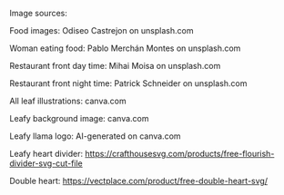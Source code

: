 Image sources:

Food images: Odiseo Castrejon on unsplash.com

Woman eating food: Pablo Merchán Montes on unsplash.com

Restaurant front day time: Mihai Moisa on unsplash.com

Restaurant front night time: Patrick Schneider on unsplash.com

All leaf illustrations: canva.com

Leafy background image: canva.com

Leafy llama logo: AI-generated on canva.com

Leafy heart divider: https://crafthousesvg.com/products/free-flourish-divider-svg-cut-file

Double heart: https://vectplace.com/product/free-double-heart-svg/

